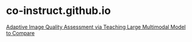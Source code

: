 # co-instruct.github.io
[Adaptive Image Quality Assessment via Teaching Large Multimodal Model to Compare](compare2score.github.io)
